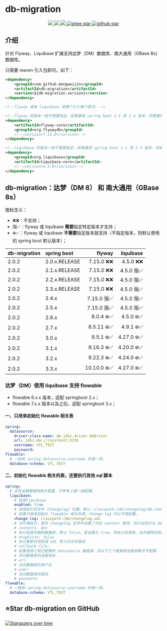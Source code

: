 # db-migration
<p align="center">
    <a target="_blank" href="https://search.maven.org/search?q=g:%22com.github.mengweijin%22%20AND%20a:%22db-migration%22">
        <img src="https://img.shields.io/maven-central/v/com.github.mengweijin/db-migration?label=db-migration&color=blue" />
    </a>
	<a target="_blank" href="https://github.com/mengweijin/db-migration/blob/master/LICENSE">
		<img src="https://img.shields.io/badge/license-Apache2.0-blue.svg" />
	</a>
	<a target="_blank" href="https://www.oracle.com/technetwork/java/javase/downloads/index.html">
		<img src="https://img.shields.io/badge/JDK-8+-green.svg" />
	</a>
	<a target="_blank" href="https://gitee.com/mengweijin/db-migration/stargazers">
		<img src="https://gitee.com/mengweijin/db-migration/badge/star.svg?theme=dark" alt='gitee star'/>
	</a>
	<a target="_blank" href='https://github.com/mengweijin/db-migration'>
		<img src="https://img.shields.io/github/stars/mengweijin/db-migration.svg?style=social" alt="github star"/>
	</a>
</p>

## 介绍
针对 Flyway、Liquibase 扩展支持达梦（DM）数据库、南大通用（GBase 8s）数据库。

只需要 maven 引入包即可。如下：

```xml
<dependency>
    <groupId>com.github.mengweijin</groupId>
    <artifactId>db-migration</artifactId>
    <version>${db-migration.version}</version>
</dependency>

<!--flyway 或者 liquibase 用哪个引入哪个即可。-->

<!--flyway 的版本一般不需要指定，如果兼容 spring boot 2.5 和 2.4 版本，则需要明确指定为 7.15.0 版本。-->
<dependency>
    <artifactId>flyway-core</artifactId>
    <groupId>org.flywaydb</groupId>
    <!--<version>7.15.0</version>-->
</dependency>

<!--liquibase 的版本一般不需要指定，如果兼容 spring boot 2.1 至 2.5 版本，则需要明确指定为 4.5.0 版本。-->
<dependency>
    <groupId>org.liquibase</groupId>
    <artifactId>liquibase-core</artifactId>
    <!--<version>4.5.0</version>-->
</dependency>
```

## db-migration：达梦（DM 8） 和 南大通用（GBase 8s）

图标含义：

* ❌❌：不支持；
* 🈯✅：flyway 或 liquibase **需要**指定特定版本才支持；
* ❄️✅：flyway 或 liquibase **不需要**指定版本就支持（不指定版本，则默认使用的 spring boot 默认版本）；

| db-migration | spring boot   |      flyway |  liquibase |
|:-------------|:--------------|------------:|-----------:|
| 2.0.2        | 2.0.x.RELEASE |   7.15.0 ❌❌ |   4.5.0 ❌❌ |
| 2.0.2        | 2.1.x.RELEASE |   7.15.0 ❌❌ |  4.5.0 🈯✅ |
| 2.0.2        | 2.2.x.RELEASE |   7.15.0 ❌❌ |  4.5.0 🈯✅ |
| 2.0.2        | 2.3.x.RELEASE |   7.15.0 ❌❌ |  4.5.0 🈯✅ |
| 2.0.2        | 2.4.x         |  7.15.0 🈯✅ |  4.5.0 🈯✅ |
| 2.0.2        | 2.5.x         |  7.15.0 🈯✅ |  4.5.0 🈯✅ |
| 2.0.2        | 2.6.x         |   8.0.4 ❄️✅ |  4.5.0 ❄️✅ |
| 2.0.2        | 2.7.x         |  8.5.11 ❄️✅ |  4.9.1 ❄️✅ |
| 2.0.2        | 3.0.x         |   9.5.1 ❄️✅ | 4.27.0 ❄️✅ |
| 2.0.2        | 3.1.x         |  9.16.3 ❄️✅ | 4.20.0 ❄️✅ |
| 2.0.2        | 3.2.x         |  9.22.3 ❄️✅ | 4.24.0 ❄️✅ |
| 2.0.2        | 3.3.x         | 10.10.0 ❄️✅ | 4.27.0 ❄️✅ |

### 达梦（DM）使用 liquibase 支持 flowable

* flowable 6.x.x 版本，适配 springboot 2.x；
* flowable 7.x.x 版本以及之后，适配 springboot 3.x；

#### 一、只用来初始化 flowable 相关表

```yaml
spring:
  datasource:
    driver-class-name: dm.jdbc.driver.DmDriver
    url: jdbc:dm://localhost:5236
    username: VTL_TEST
    password: 
flowable:
  # 一般和 spring.datasource.username 的值一样。
  database-schema: VTL_TEST
```

#### 二、初始化 flowable 相关的表，还要执行其他 sql 脚本

```yaml
spring:
  # 此处省略数据库相关配置，可参考上面一段配置。
  liquibase:
    # 启用liquibase
    enabled: true
    # 存储变化的文件（changelog）位置。默认：classpath:/db/changelog/db.changelog-master.xml
    # 如果只用来初始化 flowable 相关的表，change-log 可以不用配置。
    change-log: classpath:/db/changelog.xml
    # 分环境执行，若在 changelog 文件中设置了对应 context 属性，则只会执行与 dev 对应值的 changeset
    # contexts: dev
    # 执行前首先删除数据库，默认 false。若设置为 true，则执行变更前，会先删除目标数据库，请谨慎
    # dropFirst: false
    # 执行更新时将回滚 SQL 写入的文件路径
    # rollback-file:
    # 如果使用工程已配置的 datasource 数据源，则以下三个数据库连接参数可不配置
    # 访问数据库的连接地址
    # url:
    # 访问数据库的用户名
    # user:
    # 访问数据库的密码
    # password:
flowable:
  # 一般和 spring.datasource.username 的值一样。
  database-schema: VTL_TEST
```


## ⭐Star db-migration on GitHub

[![Stargazers over time](https://starchart.cc/mengweijin/db-migration.svg)](https://starchart.cc/mengweijin/db-migration)

